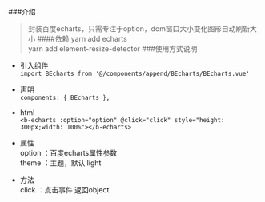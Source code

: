 ###介绍
>封装百度echarts，只需专注于option，dom窗口大小变化图形自动刷新大小
####依赖
>yarn add echarts  
>yarn add element-resize-detector
###使用方式说明
- 引入组件  
`
import BEcharts from '@/components/append/BEcharts/BEcharts.vue'  
`
- 声明  
`
components: { BEcharts },
`
- html  
`<b-echarts :option="option" @click="click" style="height: 300px;width: 100%"></b-echarts>
     `
- 属性  
option ：百度echarts属性参数  
theme ：主题，默认 light

- 方法  
click ：点击事件 返回object